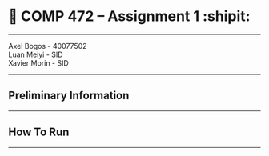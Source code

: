 # :beers: COMP 472 – Assignment 1 :shipit:

---

Axel Bogos - 40077502 <br>
Luan Meiyi - SID <br>
Xavier Morin - SID

---

## Preliminary Information

---

## How To Run 

---
